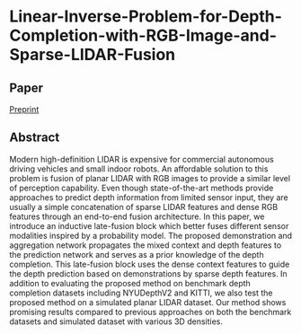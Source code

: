 # Linear-Inverse-Problem-for-Depth-Completion-with-RGB-Image-and-Sparse-LIDAR-Fusion
## Paper

[Preprint](http://arxiv.org/abs/2009.01875)

## Abstract
Modern high-definition LIDAR is expensive for commercial autonomous driving vehicles and small indoor robots. 
An affordable solution to this problem is fusion of planar LIDAR with RGB images to provide a similar level of perception capability. 
Even though state-of-the-art methods provide approaches to predict depth information from limited sensor input, they are usually a simple concatenation of sparse LIDAR features and dense RGB features through an end-to-end fusion architecture. 
In this paper, we introduce an inductive late-fusion block which better fuses different sensor modalities inspired by a probability model. 
The proposed demonstration and aggregation network propagates the mixed context and depth features to the prediction network and serves as a prior knowledge of the depth completion. 
This late-fusion block uses the dense context features to guide the depth prediction based on demonstrations by sparse depth features.
In addition to evaluating the proposed method on benchmark depth completion datasets including NYUDepthV2 and KITTI, we also test the proposed method on a simulated planar LIDAR dataset. 
Our method shows promising results compared to previous approaches on both the benchmark datasets and simulated dataset with various 3D densities.
